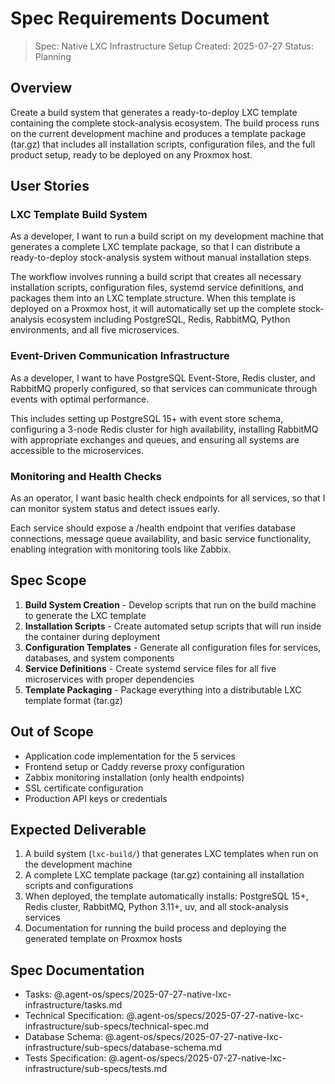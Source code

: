 # Spec Requirements Document

> Spec: Native LXC Infrastructure Setup
> Created: 2025-07-27
> Status: Planning

## Overview

Create a build system that generates a ready-to-deploy LXC template containing the complete stock-analysis ecosystem. The build process runs on the current development machine and produces a template package (tar.gz) that includes all installation scripts, configuration files, and the full product setup, ready to be deployed on any Proxmox host.

## User Stories

### LXC Template Build System

As a developer, I want to run a build script on my development machine that generates a complete LXC template package, so that I can distribute a ready-to-deploy stock-analysis system without manual installation steps.

The workflow involves running a build script that creates all necessary installation scripts, configuration files, systemd service definitions, and packages them into an LXC template structure. When this template is deployed on a Proxmox host, it will automatically set up the complete stock-analysis ecosystem including PostgreSQL, Redis, RabbitMQ, Python environments, and all five microservices.

### Event-Driven Communication Infrastructure

As a developer, I want to have PostgreSQL Event-Store, Redis cluster, and RabbitMQ properly configured, so that services can communicate through events with optimal performance.

This includes setting up PostgreSQL 15+ with event store schema, configuring a 3-node Redis cluster for high availability, installing RabbitMQ with appropriate exchanges and queues, and ensuring all systems are accessible to the microservices.

### Monitoring and Health Checks

As an operator, I want basic health check endpoints for all services, so that I can monitor system status and detect issues early.

Each service should expose a /health endpoint that verifies database connections, message queue availability, and basic service functionality, enabling integration with monitoring tools like Zabbix.

## Spec Scope

1. **Build System Creation** - Develop scripts that run on the build machine to generate the LXC template
2. **Installation Scripts** - Create automated setup scripts that will run inside the container during deployment
3. **Configuration Templates** - Generate all configuration files for services, databases, and system components
4. **Service Definitions** - Create systemd service files for all five microservices with proper dependencies
5. **Template Packaging** - Package everything into a distributable LXC template format (tar.gz)

## Out of Scope

- Application code implementation for the 5 services
- Frontend setup or Caddy reverse proxy configuration
- Zabbix monitoring installation (only health endpoints)
- SSL certificate configuration
- Production API keys or credentials

## Expected Deliverable

1. A build system (`lxc-build/`) that generates LXC templates when run on the development machine
2. A complete LXC template package (tar.gz) containing all installation scripts and configurations
3. When deployed, the template automatically installs: PostgreSQL 15+, Redis cluster, RabbitMQ, Python 3.11+, uv, and all stock-analysis services
4. Documentation for running the build process and deploying the generated template on Proxmox hosts

## Spec Documentation

- Tasks: @.agent-os/specs/2025-07-27-native-lxc-infrastructure/tasks.md
- Technical Specification: @.agent-os/specs/2025-07-27-native-lxc-infrastructure/sub-specs/technical-spec.md
- Database Schema: @.agent-os/specs/2025-07-27-native-lxc-infrastructure/sub-specs/database-schema.md
- Tests Specification: @.agent-os/specs/2025-07-27-native-lxc-infrastructure/sub-specs/tests.md